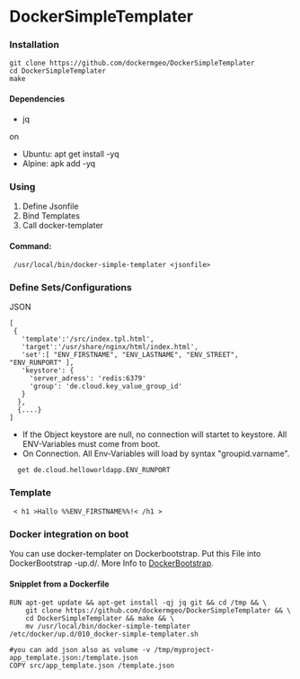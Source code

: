 # DockerSimpleTemplater

### Installation
```
git clone https://github.com/dockermgeo/DockerSimpleTemplater
cd DockerSimpleTemplater
make
```

#### Dependencies
* jq

on
*  Ubuntu: apt get install -yq
*  Alpine: apk add -yq


### Using

1. Define Jsonfile
2. Bind Templates
3. Call docker-templater

#### Command:
```
 /usr/local/bin/docker-simple-templater <jsonfile>
```


### Define Sets/Configurations
JSON
```
[
 {
   'template':'/src/index.tpl.html',
   'target':'/usr/share/nginx/html/index.html',
   'set':[ "ENV_FIRSTNAME", "ENV_LASTNAME", "ENV_STREET", "ENV_RUNPORT" ],
   'keystore': {
     'server_adress': 'redis:6379'
     'group': 'de.cloud.key_value_group_id'
   }
  },
  {....}
]
```
- If the Object keystore are null, no connection will startet to keystore. All ENV-Variables must come from boot.
- On Connection. All Env-Variables will load by syntax "groupid.varname".

```
  get de.cloud.helloworldapp.ENV_RUNPORT
```

### Template
```
 < h1 >Hallo %%ENV_FIRSTNAME%%!< /h1 >
```

### Docker integration on boot
You can use docker-templater on Dockerbootstrap. Put this File into DockerBootstrap -up.d/.
More Info to [DockerBootstrap](https://github.com/dockermgeo/DockerBootstrap).

#### Snipplet from a Dockerfile
```
RUN apt-get update && apt-get install -qj jq git && cd /tmp && \
    git clone https://github.com/dockermgeo/DockerSimpleTemplater && \
    cd DockerSimpleTemplater && make && \
    mv /usr/local/bin/docker-simple-templater /etc/docker/up.d/010_docker-simple-templater.sh

#you can add json also as volume -v /tmp/myproject-app_template.json:/template.json
COPY src/app_template.json /template.json
```
